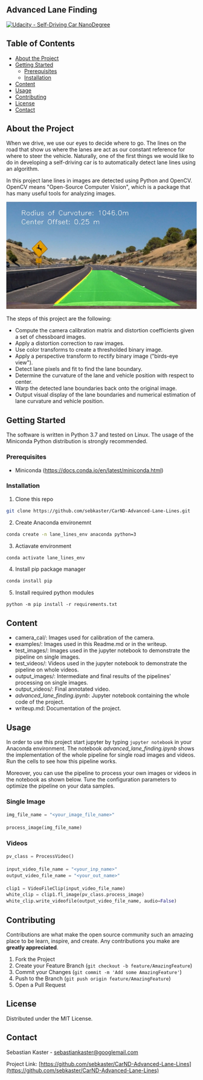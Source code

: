 ## Advanced Lane Finding
[![Udacity - Self-Driving Car NanoDegree](https://s3.amazonaws.com/udacity-sdc/github/shield-carnd.svg)](http://www.udacity.com/drive)

<!-- TABLE OF CONTENTS -->
## Table of Contents

* [About the Project](#about-the-project)
* [Getting Started](#getting-started)
  * [Prerequisites](#prerequisites)
  * [Installation](#installation)
* [Content](#content)
* [Usage](#usage)
* [Contributing](#contributing)
* [License](#license)
* [Contact](#contact)


[//]: # (Image References)

[image1]: ./examples/test2.jpg "Undistorted"


About the Project
---

When we drive, we use our eyes to decide where to go. The lines on the road that show us where the lanes are act as our constant reference for where to steer the vehicle. Naturally, one of the first things we would like to do in developing a self-driving car is to automatically detect lane lines using an algorithm.

In this project lane lines in images are detected using Python and OpenCV. OpenCV means "Open-Source Computer Vision", which is a package that has many useful tools for analyzing images.

![alt text][image1]

The steps of this project are the following:

* Compute the camera calibration matrix and distortion coefficients given a set of chessboard images.
* Apply a distortion correction to raw images.
* Use color transforms to create a thresholded binary image.
* Apply a perspective transform to rectify binary image ("birds-eye view").
* Detect lane pixels and fit to find the lane boundary.
* Determine the curvature of the lane and vehicle position with respect to center.
* Warp the detected lane boundaries back onto the original image.
* Output visual display of the lane boundaries and numerical estimation of lane curvature and vehicle position.

<!-- GETTING STARTED -->
## Getting Started

The software is written in Python 3.7 and tested on Linux. The usage of the Miniconda Python distribution is strongly recommended.

### Prerequisites

* Miniconda (https://docs.conda.io/en/latest/miniconda.html)

### Installation

1. Clone this repo
```sh
git clone https://github.com/sebkaster/CarND-Advanced-Lane-Lines.git
```

2. Create Anaconda environemnt
```sh
conda create -n lane_lines_env anaconda python=3
```

3. Actiavate environment
```sh
conda activate lane_lines_env
```

4. Install pip package manager
```sh
conda install pip
```

5. Install required python modules
```
python -m pip install -r requirements.txt
```

<!-- CONTENT -->
## Content

* camera_cal/: Images used for calibration of the camera.
* examples/: Images used in this Readme.md or in the writeup.
* test_images/: Images used in the jupyter notebook to demonstrate the pipeline on single images.
* test_videos/: Videos used in the jupyter notebook to demonstrate the pipeline on whole videos.
* output_images/: Intermediate and final results of the pipelines' processing on single images.
* output_videos/: Final annotated video.
* _advanced_lane_finding.ipynb_: Jupyter notebook containing the whole code of the project.
* writeup.md: Documentation of the project. 

<!-- USAGE EXAMPLES -->
## Usage

In order to use this project start jupyter by typing `jupyter notebook` in your Anaconda environment. The notebook _advanced_lane_finding.ipynb_ shows the implementation of the whole pipeline for single road images and videos. Run the cells to see how this pipeline works.

Moreover, you can use the pipeline to process your own images or videos in the notebook as shown below. Tune the configuration parameters to optimize the pipeline on your data samples.

### Single Image

```python
img_file_name = "<your_image_file_name>"

process_image(img_file_name)
```

### Videos
```python
pv_class = ProcessVideo()

input_video_file_name = "<your_inp_name>"
output_video_file_name = "<your_out_name>"

clip1 = VideoFileClip(input_video_file_name)
white_clip = clip1.fl_image(pv_class.process_image)
white_clip.write_videofile(output_video_file_name, audio=False)
```

<!-- CONTRIBUTING -->
## Contributing

Contributions are what make the open source community such an amazing place to be learn, inspire, and create. Any contributions you make are **greatly appreciated**.

1. Fork the Project
2. Create your Feature Branch (`git checkout -b feature/AmazingFeature`)
3. Commit your Changes (`git commit -m 'Add some AmazingFeature'`)
4. Push to the Branch (`git push origin feature/AmazingFeature`)
5. Open a Pull Request

<!-- LICENSE -->
## License

Distributed under the MIT License.

<!-- CONTACT -->
## Contact

Sebastian Kaster - sebastiankaster@googlemail.com

Project Link: [https://github.com/sebkaster/CarND-Advanced-Lane-Lines](https://github.com/sebkaster/CarND-Advanced-Lane-Lines)


